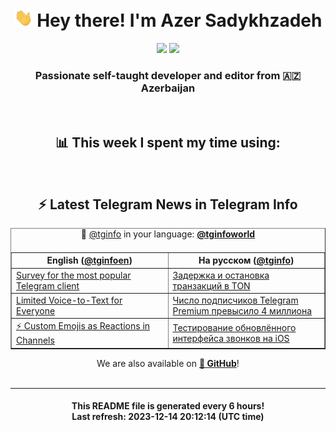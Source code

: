 <div align="center">
	<div>
		<h1>
      <img src="./assets/hi.gif" width="30px"> Hey there! I'm Azer Sadykhzadeh
    </h1>
    <img height="18" src="https://komarev.com/ghpvc/?username=sadykhzadeh&label=Views&color=2081c1&style=flat-square" />
		<a href="https://wakatime.com/Azer"> <img height="18" src="https://wakatime.com/badge/user/f80ae27a-c328-426f-a381-bc84136e2dd6.svg" /> </a>
    <h3>
      Passionate self-taught developer and editor from 🇦🇿 Azerbaijan
    </h3>
  </div>
  <br>

<h2>📊 This week I spent my time using:</h2>

<!--START_SECTION:waka-->
<!--END_SECTION:waka-->

<br>

<h2>⚡️ Latest Telegram News in Telegram Info</h2>
  <table border>
		<tr>
			<th width="50%">English (<a href="https://t.me/tginfoen">@tginfoen</a>)</th>
			<th>На русском (<a href="https://t.me/tginfo">@tginfo</a>)</th>
		</tr>
		<caption>🚩 <a href="https://t.me/tginfo">@tginfo</a> in your language: <a href="https://t.me/tginfoworld"><b>@tginfoworld</b></a><caption/>
  <tr><td><a href="https://t.me/tginfoen/1803">Survey for the most popular Telegram client</a></td>
    <td><a href="https://t.me/tginfo/3872">Задержка и остановка транзакций в TON</a></td></tr><tr><td><a href="https://t.me/tginfoen/1802">Limited Voice-to-Text for Everyone </a></td>
    <td><a href="https://t.me/tginfo/3871">Число подписчиков Telegram Premium превысило 4 миллиона</a></td></tr><tr><td><a href="https://t.me/tginfoen/1801">⚡ Custom Emojis as Reactions in Channels </a></td>
    <td><a href="https://t.me/tginfo/3870">Тестирование обновлённого интерфейса звонков на iOS</a></td></tr>
</table>
We are also available on <a href="https://github.com/tginfo"><b>🐙 GitHub</b></a>!
</div>

<br>
<hr>
<h4 align="center">This README file is generated <b>every 6 hours</b>!</br>Last refresh: <b>2023-12-14 20:12:14 (UTC time)</b></h4>

